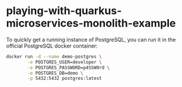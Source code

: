 # playing-with-quarkus-microservices-monolith-example

To quickly get a running instance of PostgreSQL, you can run it in the official PostgreSQL docker container:
```bash
docker run -d --name demo-postgres \
        -e POSTGRES_USER=developer \
        -e POSTGRES_PASSWORD=p4SSW0rd \
        -e POSTGRES_DB=demo \
        -p 5432:5432 postgres:latest
```
